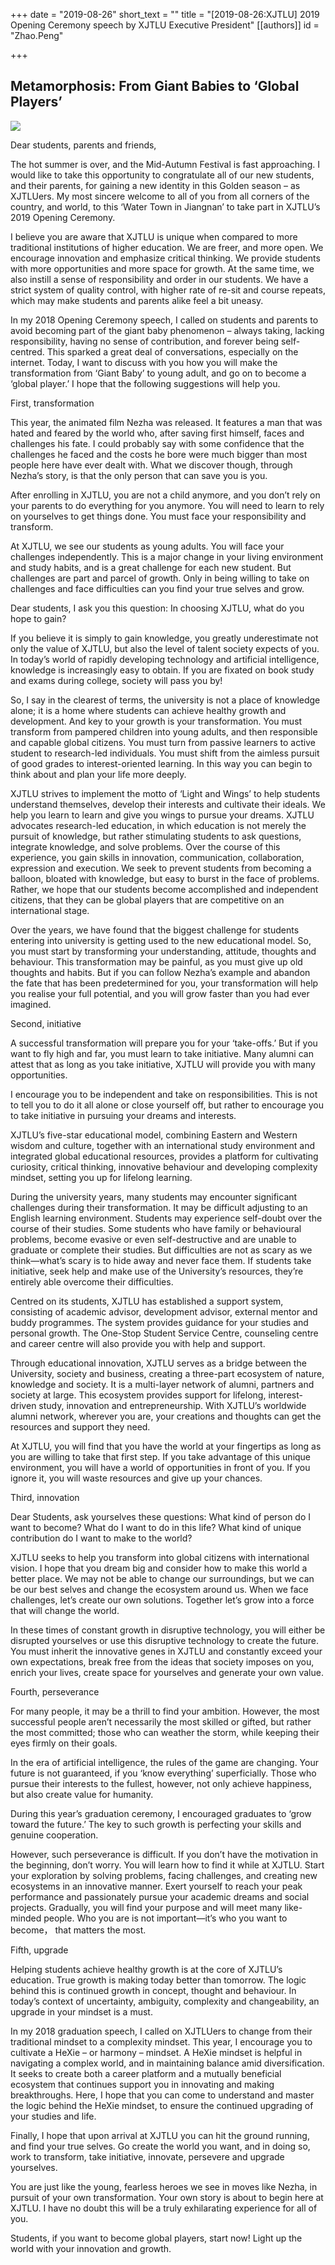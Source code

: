+++
date = "2019-08-26"
short_text = ""
title = "[2019-08-26:XJTLU] 2019 Opening Ceremony speech by XJTLU Executive President"
[[authors]]
    id = "Zhao.Peng"

+++

<h2>Metamorphosis: From Giant Babies to ‘Global Players’<br></h2><p><img src="/assets/images/news/2019/08/2019opening-ceremony2.jpg"></p><p>Dear students, parents and friends,</p><p>The hot summer is over, and the Mid-Autumn Festival is fast approaching. I would like to take this opportunity to congratulate all of our new students, and their parents, for gaining a new identity in this Golden season – as XJTLUers. My most sincere welcome to all of you from all corners of the country, and world, to this ‘Water Town in Jiangnan’ to take part in XJTLU’s 2019 Opening Ceremony.</p><p>I believe you are aware that XJTLU is unique when compared to more traditional institutions of higher education. We are freer, and more open. We encourage innovation and emphasize critical thinking. We provide students with more opportunities and more space for growth. At the same time, we also instill a sense of responsibility and order in our students. We have a strict system of quality control, with higher rate of re-sit and course repeats, which may make students and parents alike feel a bit uneasy.</p><p>In my 2018 Opening Ceremony speech, I called on students and parents to avoid becoming part of the giant baby phenomenon – always taking, lacking responsibility, having no sense of contribution, and forever being self-centred. This sparked a great deal of conversations, especially on the internet. Today, I want to discuss with you how you will make the transformation from ‘Giant Baby’ to young adult, and go on to become a ‘global player.’ I hope that the following suggestions will help you.</p><p>First, transformation</p><p>This year, the animated film Nezha was released. It features a man that was hated and feared by the world who, after saving first himself, faces and challenges his fate. I could probably say with some confidence that the challenges he faced and the costs he bore were much bigger than most people here have ever dealt with. What we discover though, through Nezha’s story, is that the only person that can save you is you.</p><p>After enrolling in XJTLU, you are not a child anymore, and you don’t rely on your parents to do everything for you anymore. You will need to learn to rely on yourselves to get things done. You must face your responsibility and transform. </p><p>At XJTLU, we see our students as young adults. You will face your challenges independently. This is a major change in your living environment and study habits, and is a great challenge for each new student. But challenges are part and parcel of growth. Only in being willing to take on challenges and face difficulties can you find your true selves and grow.</p><p>Dear students, I ask you this question: In choosing XJTLU, what do you hope to gain?</p><p>If you believe it is simply to gain knowledge, you greatly underestimate not only the value of XJTLU, but also the level of talent society expects of you. In today’s world of rapidly developing technology and artificial intelligence, knowledge is increasingly easy to obtain. If you are fixated on book study and exams during college, society will pass you by!</p><p>So, I say in the clearest of terms, the university is not a place of knowledge alone; it is a home where students can achieve healthy growth and development. And key to your growth is your transformation. You must transform from pampered children into young adults, and then responsible and capable global citizens. You must turn from passive learners to active student to research-led individuals. You must shift from the aimless pursuit of good grades to interest-oriented learning. In this way you can begin to think about and plan your life more deeply. </p><p>XJTLU strives to implement the motto of ‘Light and Wings’ to help students understand themselves, develop their interests and cultivate their ideals. We help you learn to learn and give you wings to pursue your dreams. XJTLU advocates research-led education, in which education is not merely the pursuit of knowledge, but rather stimulating students to ask questions, integrate knowledge, and solve problems. Over the course of this experience, you gain skills in innovation, communication, collaboration, expression and execution. We seek to prevent students from becoming a balloon, bloated with knowledge, but easy to burst in the face of problems. Rather, we hope that our students become accomplished and independent citizens, that they can be global players that are competitive on an international stage.</p><p>Over the years, we have found that the biggest challenge for students entering into university is getting used to the new educational model. So, you must start by transforming your understanding, attitude, thoughts and behaviour. This transformation may be painful, as you must give up old thoughts and habits. But if you can follow Nezha’s example and abandon the fate that has been predetermined for you, your transformation will help you realise your full potential, and you will grow faster than you had ever imagined.</p><p>Second, initiative</p><p>A successful transformation will prepare you for your ‘take-offs.’ But if you want to fly high and far, you must learn to take initiative. Many alumni can attest that as long as you take initiative, XJTLU will provide you with many opportunities.</p><p>I encourage you to be independent and take on responsibilities. This is not to tell you to do it all alone or close yourself off, but rather to encourage you to take initiative in pursuing your dreams and interests. </p><p>XJTLU’s five-star educational model, combining Eastern and Western wisdom and culture, together with an international study environment and integrated global educational resources, provides a platform for cultivating curiosity, critical thinking, innovative behaviour and developing complexity mindset, setting you up for lifelong learning.</p><p>During the university years, many students may encounter significant challenges during their transformation. It may be difficult adjusting to an English learning environment. Students may experience self-doubt over the course of their studies. Some students who have family or behavioural problems, become evasive or even self-destructive and are unable to graduate or complete their studies. But difficulties are not as scary as we think—what’s scary is to hide away and never face them. If students take initiative, seek help and make use of the University’s resources, they’re entirely able overcome their difficulties.</p><p>Centred on its students, XJTLU has established a support system, consisting of academic advisor, development advisor, external mentor and buddy programmes. The system provides guidance for your studies and personal growth. The One-Stop Student Service Centre, counseling centre and career centre will also provide you with help and support.</p><p>Through educational innovation, XJTLU serves as a bridge between the University, society and business, creating a three-part ecosystem of nature, knowledge and society. It is a multi-layer network of alumni, partners and society at large. This ecosystem provides support for lifelong, interest-driven study, innovation and entrepreneurship. With XJTLU’s worldwide alumni network, wherever you are, your creations and thoughts can get the resources and support they need.</p><p>At XJTLU, you will find that you have the world at your fingertips as long as you are willing to take that first step. If you take advantage of this unique environment, you will have a world of opportunities in front of you. If you ignore it, you will waste resources and give up your chances.</p><p>Third, innovation</p><p>Dear Students, ask yourselves these questions: What kind of person do I want to become? What do I want to do in this life?  What kind of unique contribution do I want to make to the world?</p><p>XJTLU seeks to help you transform into global citizens with international vision. I hope that you dream big and consider how to make this world a better place. We may not be able to change our surroundings, but we can be our best selves and change the ecosystem around us. When we face challenges, let’s create our own solutions. Together let’s grow into a force that will change the world.</p><p>In these times of constant growth in disruptive technology, you will either be disrupted yourselves or use this disruptive technology to create the future. You must inherit the innovative genes in XJTLU and constantly exceed your own expectations, break free from the ideas that society imposes on you, enrich your lives, create space for yourselves and generate your own value.</p><p>Fourth, perseverance</p><p>For many people, it may be a thrill to find your ambition. However, the most successful people aren’t necessarily the most skilled or gifted, but rather the most committed; those who can weather the storm, while keeping their eyes firmly on their goals.</p><p>In the era of artificial intelligence, the rules of the game are changing. Your future is not guaranteed, if you ‘know everything’ superficially. Those who pursue their interests to the fullest, however, not only achieve happiness, but also create value for humanity.</p><p>During this year’s graduation ceremony, I encouraged graduates to ‘grow toward the future.’ The key to such growth is perfecting your skills and genuine cooperation.</p><p>However, such perseverance is difficult. If you don’t have the motivation in the beginning, don’t worry. You will learn how to find it while at XJTLU. Start your exploration by solving problems, facing challenges, and creating new ecosystems in an innovative manner. Exert yourself to reach your peak performance and passionately pursue your academic dreams and social projects. Gradually, you will find your purpose and will meet many like-minded people. Who you are is not important—it’s who you want to become， that matters the most. </p><p>Fifth, upgrade</p><p>Helping students achieve healthy growth is at the core of XJTLU’s education. True growth is making today better than tomorrow. The logic behind this is continued growth in concept, thought and behaviour. In today’s context of uncertainty, ambiguity, complexity and changeability, an upgrade in your mindset is a must.</p><p>In my 2018 graduation speech, I called on XJTLUers to change from their traditional mindset to a complexity mindset. This year, I encourage you to cultivate a HeXie – or harmony – mindset. A HeXie mindset is helpful in navigating a complex world, and in maintaining balance amid diversification. It seeks to create both a career platform and a mutually beneficial ecosystem that continues support you in innovating and making breakthroughs. Here, I hope that you can come to understand and master the logic behind the HeXie mindset, to ensure the continued upgrading of your studies and life. </p><p>Finally, I hope that upon arrival at XJTLU you can hit the ground running, and find your true selves. Go create the world you want, and in doing so, work to transform, take initiative, innovate, persevere and upgrade yourselves.</p><p>You are just like the young, fearless heroes we see in moves like Nezha, in pursuit of your own transformation. Your own story is about to begin here at XJTLU. I have no doubt this will be a truly exhilarating experience for all of you.</p><p>Students, if you want to become global players, start now! Light up the world with your innovation and growth.</p>
